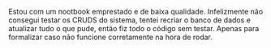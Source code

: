Estou com um nootbook emprestado e de baixa qualidade. Infelizmente não consegui testar os CRUDS do sistema, tentei recriar o banco de dados e atualizar tudo o que pude, então fiz todo o código sem testar.
Apenas para formalizar caso não funcione corretamente na hora de rodar.
